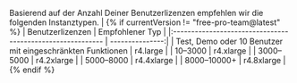 Basierend auf der Anzahl Deiner Benutzerlizenzen empfehlen wir die folgenden Instanztypen. |
{% if currentVersion != "free-pro-team@latest" %}
| Benutzerlizenzen                                           | Empfohlener Typ |
|:---------------------------------------------------------- | ---------------:|
| Test, Demo oder 10 Benutzer mit eingeschränkten Funktionen |        r4.large |
| 10–3000                                                    |       r4.xlarge |
| 3000–5000                                                  |      r4.2xlarge |
| 5000–8000                                                  |      r4.4xlarge |
| 8000–10000+                                                |      r4.8xlarge |
{% endif %}
